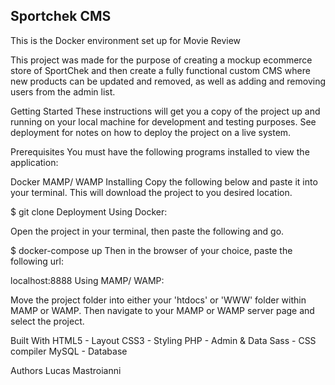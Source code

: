 ## Sportchek CMS
This is the Docker environment set up for Movie Review

This project was made for the purpose of creating a mockup ecommerce store of SportChek and then create a fully functional custom CMS where new products can be updated and removed, as well as adding and removing users from the admin list.

Getting Started
These instructions will get you a copy of the project up and running on your local machine for development and testing purposes. See deployment for notes on how to deploy the project on a live system.

Prerequisites
You must have the following programs installed to view the application:

Docker
MAMP/ WAMP
Installing
Copy the following below and paste it into your terminal. This will download the project to you desired location.

$ git clone 
Deployment
Using Docker:

Open the project in your terminal, then paste the following and go.

$ docker-compose up
Then in the browser of your choice, paste the following url:

localhost:8888
Using MAMP/ WAMP:

Move the project folder into either your 'htdocs' or 'WWW' folder within MAMP or WAMP. Then navigate to your MAMP or WAMP server page and select the project.

Built With
HTML5 - Layout
CSS3 - Styling
PHP - Admin & Data
Sass - CSS compiler
MySQL - Database

Authors
Lucas Mastroianni
